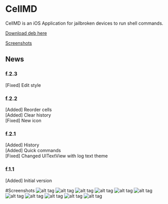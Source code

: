 # CellMD
CellMD is an iOS Application for jailbroken devices to run shell commands.

[Download deb here](https://7c7a6179.dataplicity.io/Jailbreak/apt/CellMD/cellmd.deb)


[Screenshots](#screenshots)

<h2>News</h2>

<h3>f.2.3</h3>
[Fixed] Edit style

<h3>f.2.2</h3>
[Added] Reorder cells <br/>
[Added] Clear history <br/>
[Fixed] New icon <br/>

<h3>f.2.1</h3>
[Added] History <br/>
[Added] Quick commands <br/>
[Fixed] Changed UITextView with log text theme <br/>

<h3>f.1.1</h3>
[Added] Initial version



#Screenshots
![alt tag](https://7c7a6179.dataplicity.io/Jailbreak/apt/CellMD/Github/1.PNG)
![alt tag](https://7c7a6179.dataplicity.io/Jailbreak/apt/CellMD/Github/2.PNG)
![alt tag](https://7c7a6179.dataplicity.io/Jailbreak/apt/CellMD/Github/3.PNG)
![alt tag](https://7c7a6179.dataplicity.io/Jailbreak/apt/CellMD/Github/4.PNG)
![alt tag](https://7c7a6179.dataplicity.io/Jailbreak/apt/CellMD/Github/5.PNG)
![alt tag](https://7c7a6179.dataplicity.io/Jailbreak/apt/CellMD/Github/6.PNG)
![alt tag](https://7c7a6179.dataplicity.io/Jailbreak/apt/CellMD/Github/7.PNG)
![alt tag](https://7c7a6179.dataplicity.io/Jailbreak/apt/CellMD/Github/8.PNG)
![alt tag](https://7c7a6179.dataplicity.io/Jailbreak/apt/CellMD/Github/9.PNG)
![alt tag](https://7c7a6179.dataplicity.io/Jailbreak/apt/CellMD/Github/10.PNG)
![alt tag](https://7c7a6179.dataplicity.io/Jailbreak/apt/CellMD/Github/11.PNG)
